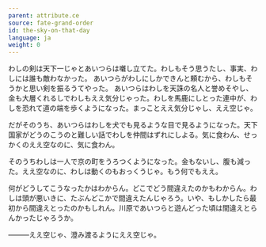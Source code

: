 ```yaml
---
parent: attribute.ce
source: fate-grand-order
id: the-sky-on-that-day
language: ja
weight: 0
---
```


わしの剣は天下一じゃとあいつらは囃し立てた。わしもそう思うたし、事実、わしには誰も敵わなかった。
あいつらがわしにしかできんと頼むから、わしもそうかと思い剣を振るうてやった。
あいつらはわしを天誅の名人と誉めそやし、金も大層くれるしでわしもええ気分じゃった。わしを馬鹿にしとった連中が、わしを恐れて道の端を歩くようになった。まっことええ気分じゃし、ええ空じゃ。

だがそのうち、あいつらはわしを犬でも見るような目で見るようになった。天下国家がどうのこうのと難しい話でわしを仲間はずれにしよる。気に食わん、せっかくのええ空なのに、気に食わん。

そのうちわしは一人で京の町をうろつくようになった。金もないし、腹も減った。ええ空なのに、わしは動くのもおっくうじゃ。もう何でもええ。

何がどうしてこうなったかはわからん。どこでどう間違えたのかもわからん。わしは頭が悪いきに、たぶんどこかで間違えたんじゃろう。いや、もしかしたら最初から間違えとったのかもしれん。川原であいつらと遊んどった頃は間違えとらんかったじゃろうか。

―――ええ空じゃ、澄み渡るようにええ空じゃ。
